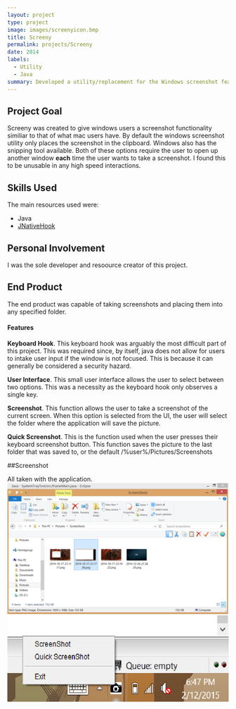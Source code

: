 ```yaml
---
layout: project
type: project
image: images/screenyicon.bmp
title: Screeny
permalink: projects/Screeny
date: 2014
labels:
  - Utility
  - Java
summary: Developed a utility/replacement for the Windows screenshot feature. 
---
```



## Project Goal

Screeny was created to give windows users a screenshot functionality similiar to that of what mac users have. By default the windows screenshot utility only places the screenshot in the clipboard. Windows also has the snipping tool available. Both of these options require the user to open up another window **each** time the user wants to take a screenshot. I found this to be unusable in any high speed interactions. 

## Skills Used

The main resources used were:
* Java
* [JNativeHook](https://github.com/kwhat/jnativehook)

## Personal Involvement
I was the sole developer and resoource creator of this project. 

## End Product

 The end product was capable of taking screenshots and placing them into any specified folder. 
 
 #### Features
 
 **Keyboard Hook**. This keyboard hook was arguably the most difficult part of this project. This was required since, by itself, java does not allow for users to intake user input if the window is not focused. This is because it can generally be considered a security hazard.
 
 **User Interface**. This small user interface allows the user to select between two options. This was a necessity as the keyboard hook only observes a single key.
 
 **Screenshot**. This function allows the user to take a screenshot of the current screen. When this option is selected from the UI, the user will select the folder where the application will save the picture. 
 
 **Quick Screenshot**. This is the function used when the user presses their keyboard screenshot button. This function saves the picture to the last folder that was saved to, or the default /%user%/Pictures/Screenshots
 
 ##Screenshot
 
 All taken with the application.
  <img class="ui image" src="../images/screeny2.png">
<img class="ui medium image" style="float:right;" src="../images/Screeny1.png">
